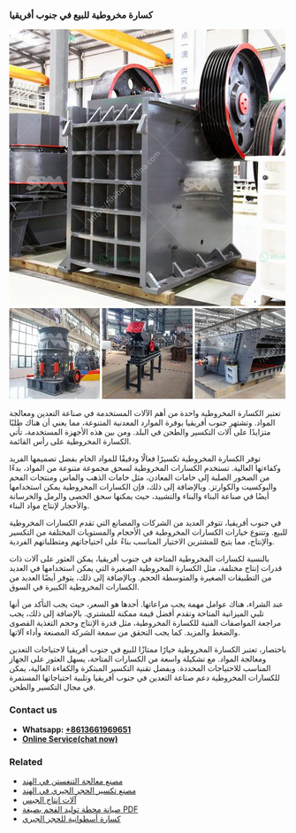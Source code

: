 <h3>كسارة مخروطية للبيع في جنوب أفريقيا</h3><img src='1701853279.jpg' alt=''><p>تعتبر الكسارة المخروطية واحدة من أهم الآلات المستخدمة في صناعة التعدين ومعالجة المواد. وتشتهر جنوب أفريقيا بوفرة الموارد المعدنية المتنوعة، مما يعني أن هناك طلبًا متزايدًا على آلات التكسير والطحن في البلد. ومن بين هذه الأجهزة المستخدمة، تأتي الكسارة المخروطية على رأس القائمة.</p><p>توفر الكسارة المخروطية تكسيرًا فعالًا ودقيقًا للمواد الخام بفضل تصميمها الفريد وكفاءتها العالية. تستخدم الكسارات المخروطية لسحق مجموعة متنوعة من المواد، بدءًا من الصخور الصلبة إلى خامات المعادن، مثل خامات الذهب والماس ومنتجات الفحم والبوكسيت والكوارتز. وبالإضافة إلى ذلك، فإن الكسارات المخروطية يمكن استخدامها أيضًا في صناعة البناء والبناء والتشييد، حيث يمكنها سحق الحصى والرمل والخرسانة والأحجار لإنتاج مواد البناء.</p><p>في جنوب أفريقيا، تتوفر العديد من الشركات والمصانع التي تقدم الكسارات المخروطية للبيع. وتتنوع خيارات الكسارات المخروطية في الأحجام والمستويات المختلفة من التكسير والإنتاج، مما يتيح للمشترين الاختيار المناسب بناءً على احتياجاتهم ومتطلباتهم الفردية.</p><p>بالنسبة لكسارات المخروطية المتاحة في جنوب أفريقيا، يمكن العثور على آلات ذات قدرات إنتاج مختلفة، مثل الكسارة المخروطية الصغيرة التي يمكن استخدامها في العديد من التطبيقات الصغيرة والمتوسطة الحجم. وبالإضافة إلى ذلك، يتوفر أيضًا العديد من الكسارات المخروطية الكبيرة في السوق.</p><p>عند الشراء، هناك عوامل مهمة يجب مراعاتها. أحدها هو السعر، حيث يجب التأكد من أنها تلبي الميزانية المتاحة وتقدم أفضل قيمة ممكنة للمشتري. بالإضافة إلى ذلك، يجب مراجعة المواصفات الفنية للكسارة المخروطية، مثل قدرة الإنتاج وحجم التغذية القصوى والضغط والمزيد. كما يجب التحقق من سمعة الشركة المصنعة وأداء آلاتها.</p><p>باختصار، تعتبر الكسارة المخروطية خيارًا ممتازًا للبيع في جنوب أفريقيا لاحتياجات التعدين ومعالجة المواد. مع تشكيلة واسعة من الكسارات المتاحة، يسهل العثور على الجهاز المناسب للاحتياجات المحددة. وبفضل تقنية التكسير المبتكرة والكفاءة العالية، يمكن للكسارات المخروطية دعم صناعة التعدين في جنوب أفريقيا وتلبية احتياجاتها المستمرة في مجال التكسير والطحن.</p><h3>Contact us</h3><ul><li><strong>Whatsapp:&nbsp;<a href="https://wa.me/8613661969651">+8613661969651</a></strong></li><li><a href="https://swt.shibang-china.com/?git&amp;zhl&amp;كسارة مخروطية للبيع في جنوب أفريقيا"><strong>Online Service(chat now)</strong></a></li></ul><h3>Related</h3><ul><li><a href='مصنع معالجة التنغستن في الهند.md'>مصنع معالجة التنغستن في الهند</a></li><li><a href='مصنع تكسير الحجر الجيري في الهند.md'>مصنع تكسير الحجر الجيري في الهند</a></li><li><a href='آلات إنتاج الجبس.md'>آلات إنتاج الجبس</a></li><li><a href='صيانة محطة توليد الفحم بصيغة PDF.md'>صيانة محطة توليد الفحم بصيغة PDF</a></li><li><a href='كسارة أسطوانية للحجر الجيري.md'>كسارة أسطوانية للحجر الجيري</a></li></ul>